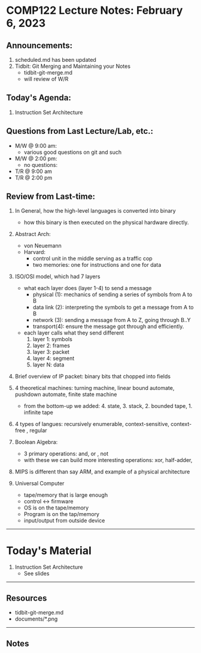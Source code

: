 # COMP122 Lecture Notes: February 6, 2023

## Announcements:
   1. scheduled.md has been updated
   1. Tidbit: Git Merging and Maintaining your Notes
      - tidbit-git-merge.md
      - will review of W/R

## Today's Agenda:
   1. Instruction Set Architecture 


## Questions from Last Lecture/Lab, etc.:
   * M/W @ 9:00 am:
     - various good questions on git and such
   * M/W @ 2:00 pm:
     - no questions:
   * T/R @ 9:00 am
   * T/R @ 2:00 pm


## Review from Last-time:
   1. In General, how the high-level languages is converted into binary
      - how this binary is then executed on the physical hardware directly.
   1. Abstract Arch:
      - von Neuemann
      - Harvard:  
        - control unit in the middle serving as a traffic cop
        - two memories: one for instructions and one for data

   1. ISO/OSI model, which had 7 layers
      - what each layer does (layer 1-4) to send a message
        - physical (1): mechanics of sending a series of symbols from A to B
        - data link (2): interpreting the symbols to get a message from A to B
        - network (3): sending a message from A to Z, going through B..Y
        - transport(4): ensure the message got through and efficiently.
      - each layer calls what they send different
        1. layer 1: symbols
        1. layer 2: frames
        1. layer 3: packet
        1. layer 4: segment
        1. layer N: data
   1. Brief overview of IP packet: binary bits that chopped into fields
   1. 4 theoretical machines:  turning machine, linear bound automate, pushdown automate, finite state machine
      - from the bottom-up we added: 4. state, 3. stack, 2. bounded tape, 1. infinite tape
   1. 4 types of langues: recursively enumerable, context-sensitive, context-free , regular
   1. Boolean Algebra: 
      - 3 primary operations:  and, or , not
      - with these we can build more interesting operations: xor, half-adder,   
   1. MIPS is different than say ARM, and example of a physical architecture
   1. Universal Computer
      - tape/memory that is large enough
      - control <-> firmware
      - OS is on the tape/memory
      - Program is on the tap/memory
      - input/output from outside device
      

---
# Today's Material
  1. Instruction Set Architecture
     - See slides

---
## Resources
  - tidbit-git-merge.md
  - documents/\*.png

---
## Notes
<!-- This section is for students to place their notes -->


